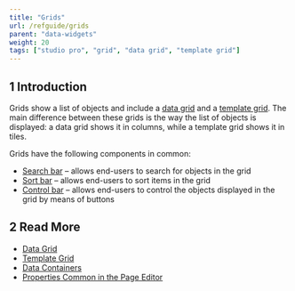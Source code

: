 ```yaml
---
title: "Grids"
url: /refguide/grids
parent: "data-widgets"
weight: 20
tags: ["studio pro", "grid", "data grid", "template grid"]
---
```


## 1 Introduction

Grids show a list of objects and include a [data grid](data-grid) and a [template grid](template-grid). The main difference between these grids is the way the list of objects is displayed: a data grid shows it in columns, while a template grid shows it in tiles. 

Grids have the following components in common:

* [Search bar](search-bar) –  allows end-users to search for objects in the grid 
* [Sort bar](sort-bar) –  allows end-users to sort items in the grid 
* [Control bar](control-bar) –  allows end-users to control the objects displayed in the grid by means of buttons 

## 2 Read More

* [Data Grid](data-grid)
* [Template Grid](template-grid)
* [Data Containers](data-widgets)
* [Properties Common in the Page Editor](common-widget-properties)